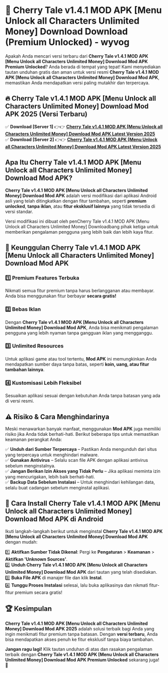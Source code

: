 # 🎯 Cherry Tale v1.4.1 MOD APK [Menu Unlock all Characters Unlimited Money] Download  Download (Premium Unlocked) -  wyvog

Apakah Anda mencari versi terbaru dari **Cherry Tale v1.4.1 MOD APK [Menu Unlock all Characters Unlimited Money] Download Mod APK Premium Unlocked**? Anda berada di tempat yang tepat! Kami menyediakan tautan unduhan gratis dan aman untuk versi resmi **Cherry Tale v1.4.1 MOD APK [Menu Unlock all Characters Unlimited Money] Download Mod APK**, memastikan Anda mendapatkan versi paling mutakhir dan terpercaya.

## 🔥 Cherry Tale v1.4.1 MOD APK [Menu Unlock all Characters Unlimited Money] Download Mod APK 2025 (Versi Terbaru)

✅ **Download [Server 1]** 👉👉 [**Cherry Tale v1.4.1 MOD APK [Menu Unlock all Characters Unlimited Money] Download Mod APK Latest Version 2025**](https://momento.my/?title=Cherry_Tale_v1.4.1_MOD_APK_[Menu_Unlock_all_Characters_Unlimited_Money]_Download)  
✅ **Download [Server 2]** 👉👉 [**Cherry Tale v1.4.1 MOD APK [Menu Unlock all Characters Unlimited Money] Download Mod APK Latest Version 2025**](https://momento.my/?title=Cherry_Tale_v1.4.1_MOD_APK_[Menu_Unlock_all_Characters_Unlimited_Money]_Download)  

## Apa Itu Cherry Tale v1.4.1 MOD APK [Menu Unlock all Characters Unlimited Money] Download Mod APK?

**Cherry Tale v1.4.1 MOD APK [Menu Unlock all Characters Unlimited Money] Download Mod APK** adalah versi modifikasi dari aplikasi Android asli yang telah ditingkatkan dengan fitur tambahan, seperti **premium unlocked**, **tanpa iklan**, atau **fitur eksklusif lainnya** yang tidak tersedia di versi standar.

Versi modifikasi ini dibuat oleh penCherry Tale v1.4.1 MOD APK [Menu Unlock all Characters Unlimited Money] Downloadbang pihak ketiga untuk memberikan pengalaman pengguna yang lebih baik dan lebih kaya fitur.

## 🎯 Keunggulan Cherry Tale v1.4.1 MOD APK [Menu Unlock all Characters Unlimited Money] Download Mod APK

### 1️⃣ Premium Features Terbuka
Nikmati semua fitur premium tanpa harus berlangganan atau membayar. Anda bisa menggunakan fitur berbayar **secara gratis!**

### 2️⃣ Bebas Iklan
Dengan **Cherry Tale v1.4.1 MOD APK [Menu Unlock all Characters Unlimited Money] Download Mod APK**, Anda bisa menikmati pengalaman pengguna yang lebih nyaman tanpa gangguan iklan yang mengganggu.

### 3️⃣ Unlimited Resources
Untuk aplikasi game atau tool tertentu, **Mod APK** ini memungkinkan Anda mendapatkan sumber daya tanpa batas, seperti **koin, uang, atau fitur tambahan lainnya**.

### 4️⃣ Kustomisasi Lebih Fleksibel
Sesuaikan aplikasi sesuai dengan kebutuhan Anda tanpa batasan yang ada di versi resmi.

## ⚠️ Risiko & Cara Menghindarinya

Meski menawarkan banyak manfaat, menggunakan **Mod APK** juga memiliki risiko jika Anda tidak berhati-hati. Berikut beberapa tips untuk memastikan keamanan perangkat Anda:

✅ **Unduh dari Sumber Terpercaya** – Pastikan Anda mengunduh dari situs yang terpercaya untuk menghindari malware.  
✅ **Gunakan Antivirus** – Selalu scan file APK dengan aplikasi antivirus sebelum menginstalnya.  
✅ **Jangan Berikan Izin Akses yang Tidak Perlu** – Jika aplikasi meminta izin yang mencurigakan, lebih baik berhati-hati.  
✅ **Backup Data Sebelum Instalasi** – Untuk menghindari kehilangan data, selalu buat cadangan sebelum menginstal aplikasi.

## 📌 Cara Install Cherry Tale v1.4.1 MOD APK [Menu Unlock all Characters Unlimited Money] Download Mod APK di Android

Ikuti langkah-langkah berikut untuk menginstal **Cherry Tale v1.4.1 MOD APK [Menu Unlock all Characters Unlimited Money] Download Mod APK** dengan mudah:

1️⃣ **Aktifkan Sumber Tidak Dikenal**: Pergi ke **Pengaturan** > **Keamanan** > **Aktifkan 'Unknown Sources'**.  
2️⃣ **Unduh Cherry Tale v1.4.1 MOD APK [Menu Unlock all Characters Unlimited Money] Download Mod APK** dari tautan yang telah disediakan.  
3️⃣ **Buka File APK** di manajer file dan klik **Instal**.  
4️⃣ **Tunggu Proses Instalasi** selesai, lalu buka aplikasinya dan nikmati fitur-fitur premium secara gratis!

## 🏆 Kesimpulan

**Cherry Tale v1.4.1 MOD APK [Menu Unlock all Characters Unlimited Money] Download Mod APK 2025** adalah solusi terbaik bagi Anda yang ingin menikmati fitur premium tanpa batasan. Dengan **versi terbaru**, Anda bisa mendapatkan akses penuh ke fitur eksklusif tanpa biaya tambahan.

**Jangan ragu lagi!** Klik tautan unduhan di atas dan rasakan pengalaman terbaik dengan **Cherry Tale v1.4.1 MOD APK [Menu Unlock all Characters Unlimited Money] Download Mod APK Premium Unlocked** sekarang juga! 🚀
